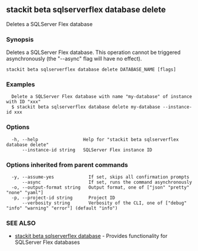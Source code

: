 ## stackit beta sqlserverflex database delete

Deletes a SQLServer Flex database

### Synopsis

Deletes a SQLServer Flex database.
This operation cannot be triggered asynchronously (the "--async" flag will have no effect).

```
stackit beta sqlserverflex database delete DATABASE_NAME [flags]
```

### Examples

```
  Delete a SQLServer Flex database with name "my-database" of instance with ID "xxx"
  $ stackit beta sqlserverflex database delete my-database --instance-id xxx
```

### Options

```
  -h, --help                 Help for "stackit beta sqlserverflex database delete"
      --instance-id string   SQLServer Flex instance ID
```

### Options inherited from parent commands

```
  -y, --assume-yes             If set, skips all confirmation prompts
      --async                  If set, runs the command asynchronously
  -o, --output-format string   Output format, one of ["json" "pretty" "none" "yaml"]
  -p, --project-id string      Project ID
      --verbosity string       Verbosity of the CLI, one of ["debug" "info" "warning" "error"] (default "info")
```

### SEE ALSO

* [stackit beta sqlserverflex database](./stackit_beta_sqlserverflex_database.md)	 - Provides functionality for SQLServer Flex databases


